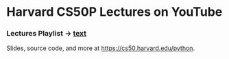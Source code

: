 # Harvard CS50P Lectures on YouTube
### Lectures Playlist -> [text](https://www.youtube.com/playlist?list=PLhQjrBD2T3817j24-GogXmWqO5Q5vYy0V)

Slides, source code, and more at https://cs50.harvard.edu/python.